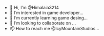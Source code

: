 - 👋 Hi, I’m @Himalaia3214
- 👀 I’m interested in game developer...
- 🌱 I’m currently learning game desing...
- 💞️ I’m looking to collaborate on ...
- 📫 How to reach me @IcyMountainStudios...

<!---
Himalaia3214/Himalaia3214 is a ✨ special ✨ repository because its `README.md` (this file) appears on your GitHub profile.
You can click the Preview link to take a look at your changes.
--->
